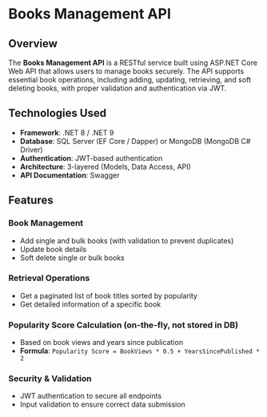 # Books Management API

## Overview
The **Books Management API** is a RESTful service built using ASP.NET Core Web API that allows users to manage books securely. The API supports essential book operations, including adding, updating, retrieving, and soft deleting books, with proper validation and authentication via JWT.

## Technologies Used
- **Framework**: .NET 8 / .NET 9
- **Database**: SQL Server (EF Core / Dapper) or MongoDB (MongoDB C# Driver)
- **Authentication**: JWT-based authentication
- **Architecture**: 3-layered (Models, Data Access, API)
- **API Documentation**: Swagger

## Features
### Book Management
- Add single and bulk books (with validation to prevent duplicates)
- Update book details
- Soft delete single or bulk books

### Retrieval Operations
- Get a paginated list of book titles sorted by popularity
- Get detailed information of a specific book

### Popularity Score Calculation (on-the-fly, not stored in DB)
- Based on book views and years since publication
- **Formula**: `Popularity Score = BookViews * 0.5 + YearsSincePublished * 2`

### Security & Validation
- JWT authentication to secure all endpoints
- Input validation to ensure correct data submission


